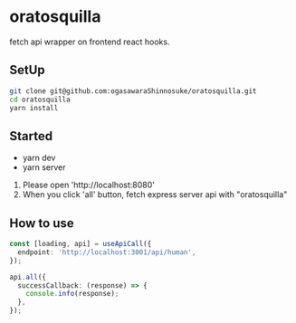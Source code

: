 # oratosquilla

fetch api wrapper on frontend react hooks.

## SetUp

```sh
git clone git@github.com:ogasawaraShinnosuke/oratosquilla.git
cd oratosquilla
yarn install
```

## Started

- yarn dev
- yarn server

1. Please open 'http://localhost:8080'
2. When you click 'all' button, fetch express server api with "oratosquilla"

## How to use

```ts
const [loading, api] = useApiCall({
  endpoint: 'http://localhost:3001/api/human',
});

api.all({
  successCallback: (response) => {
    console.info(response);
  },
});
```
